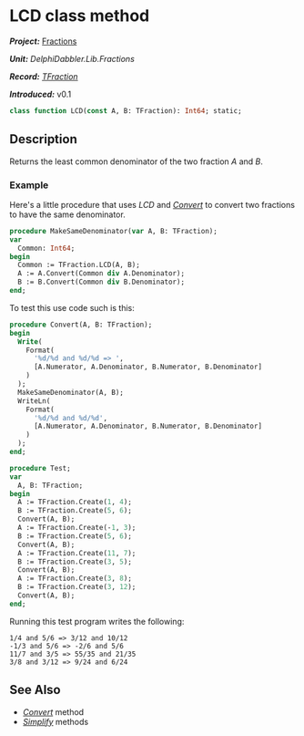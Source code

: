 # LCD class method

***Project:*** [Fractions](../API.md)

***Unit:*** _DelphiDabbler.Lib.Fractions_

***Record:*** [_TFraction_](./TFraction.md)

***Introduced:*** v0.1

```pascal
class function LCD(const A, B: TFraction): Int64; static;
```

## Description

Returns the least common denominator of the two fraction _A_ and _B_.

### Example

Here's a little procedure that uses _LCD_ and [_Convert_](./TFraction-Convert.md) to convert two fractions to have the same denominator.

```pascal
procedure MakeSameDenominator(var A, B: TFraction);
var
  Common: Int64;
begin
  Common := TFraction.LCD(A, B);
  A := A.Convert(Common div A.Denominator);
  B := B.Convert(Common div B.Denominator);
end;
```

To test this use code such is this:

```pascal
procedure Convert(A, B: TFraction);
begin
  Write(
    Format(
      '%d/%d and %d/%d => ',
      [A.Numerator, A.Denominator, B.Numerator, B.Denominator]
    )
  );
  MakeSameDenominator(A, B);
  WriteLn(
    Format(
      '%d/%d and %d/%d',
      [A.Numerator, A.Denominator, B.Numerator, B.Denominator]
    )
  );
end;

procedure Test;
var
  A, B: TFraction;
begin
  A := TFraction.Create(1, 4);
  B := TFraction.Create(5, 6);
  Convert(A, B);
  A := TFraction.Create(-1, 3);
  B := TFraction.Create(5, 6);
  Convert(A, B);
  A := TFraction.Create(11, 7);
  B := TFraction.Create(3, 5);
  Convert(A, B);
  A := TFraction.Create(3, 8);
  B := TFraction.Create(3, 12);
  Convert(A, B);
end;
```

Running this test program writes the following:

```text
1/4 and 5/6 => 3/12 and 10/12
-1/3 and 5/6 => -2/6 and 5/6
11/7 and 3/5 => 55/35 and 21/35
3/8 and 3/12 => 9/24 and 6/24
```

## See Also

* [_Convert_](./TFraction-Convert.md) method
* [_Simplify_](./TFraction-Simplify.md) methods
